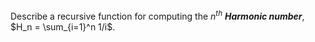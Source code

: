 Describe a recursive function for computing the $n^{th}$ ***Harmonic number***,
$H_n = \sum_{i=1}^n 1/i$.
